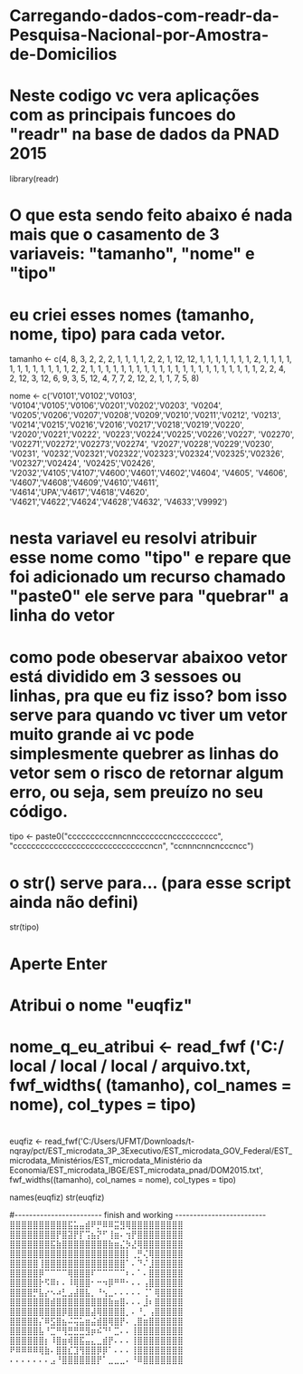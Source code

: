 # Carregando-dados-com-readr-da-Pesquisa-Nacional-por-Amostra-de-Domicilios
# Neste codigo vc vera aplicações com as principais funcoes do "readr" na base de dados da PNAD 2015


library(readr)


# O que esta sendo feito abaixo é nada mais que o casamento de  3 variaveis: "tamanho", "nome" e "tipo"
# eu criei esses nomes (tamanho, nome, tipo) para cada vetor.

tamanho <- c(4, 8, 3, 2, 2, 2, 1, 1, 1, 1, 2, 2, 1, 12, 12, 1, 1, 1, 1,
             1, 1, 1, 2, 1, 1, 1, 1, 1, 1, 1, 1, 1, 1, 1, 1, 2, 2, 1, 1,
             1, 1, 1, 1, 1, 1, 1, 1, 1, 1, 1, 1, 1, 1, 1, 1, 1, 1, 1, 1, 
             2, 2, 4, 2, 12, 3, 12, 6, 9, 3, 5, 12, 4, 7, 7, 2, 12, 2, 1, 1, 7, 5, 8)

nome <- c('V0101','V0102','V0103', 'V0104','V0105','V0106','V0201','V0202','V0203',
          'V0204', 'V0205','V0206','V0207','V0208','V0209','V0210','V0211','V0212',
          'V0213', 'V0214','V0215','V0216','V2016','V0217','V0218','V0219','V0220',
          'V2020','V0221','V0222', 'V0223','V0224','V0225','V0226','V0227', 'V02270',
          'V02271','V02272','V02273','V02274', 'V2027','V0228','V0229','V0230', 'V0231',
          'V0232','V02321','V02322','V02323','V02324','V02325','V02326', 'V02327','V02424',
          'V02425','V02426', 'V2032','V4105','V4107','V4600','V4601','V4602','V4604', 'V4605',
          'V4606', 'V4607','V4608','V4609','V4610','V4611', 'V4614','UPA','V4617','V4618','V4620', 
          'V4621','V4622','V4624','V4628','V4632', 'V4633','V9992')

# nesta variavel eu resolvi atribuir esse nome como "tipo" e repare que foi adicionado um recurso chamado "paste0" ele serve para "quebrar" a linha do vetor
# como pode obeservar abaixoo vetor está dividido em 3 sessoes ou linhas, pra que eu fiz isso? bom isso serve para quando vc tiver um vetor muito grande ai vc pode simplesmente quebrer as linhas do vetor sem o risco de retornar algum erro, ou seja, sem preuízo no seu código.
tipo <- paste0("ccccccccccnncnncccccccncccccccccc", 
               "ccccccccccccccccccccccccccccccncn", 
               "ccnnncnncncccncc")


# o str() serve para... (para esse script ainda não defini)            

str(tipo)

# Aperte Enter 
# Atribui o nome "euqfiz"

# nome_q_eu_atribui   <- read_fwf   ('C:/ local / local / local / arquivo.txt,   fwf_widths(  (tamanho), col_names = nome), col_types = tipo)
#
euqfiz <- read_fwf('C:/Users/UFMT/Downloads/t-nqray/pct/EST_microdata_3P_3Executivo/EST_microdata_GOV_Federal/EST_microdata_Ministérios/EST_microdata_Ministério da Economia/EST_microdata_IBGE/EST_microdata_pnad/DOM2015.txt', fwf_widths((tamanho), col_names = nome), col_types = tipo)


names(euqfiz)
str(euqfiz)

#------------------------ finish and working -------------------------
⣿⣿⣿⣿⣿⣿⣿⣿⣿⣿⣯⣥⣤⣾⠟⡛⠿⠿⣭⣻⢿⣿⣿⣿⣿⣿⣿⣿⣿⣿
⣿⣿⣿⣿⣿⣿⣿⣿⡟⣿⣽⡟⡏⢩⣦⡝⠋⢸⣶⠄⢲⡟⣿⣿⣿⣿⣿⣿⣿⣿
⣿⣿⣿⣿⣿⣿⣿⣯⣷⣿⣿⣿⣿⣿⣿⣿⣿⣷⣶⣌⡳⣜⢿⣿⣿⣿⣿⣿⣿⣿
⣿⣿⣿⣿⣿⣿⣿⣿⣿⣿⣿⣿⣿⣿⣿⣿⣿⣿⣿⣿⡇⢀⡛⢌⢿⣿⣿⣿⣿⣿
⣿⣿⣿⣿⣿⢸⣿⣿⣿⣿⣿⣿⣿⣿⣿⣿⣿⣿⣿⣿⠁⠄⠙⠌⣸⣿⣿⣿⣿⣿
⣿⣿⣿⣿⣿⡿⠉⠉⠉⠉⢿⣿⣿⣿⠏⠉⠉⠉⠉⠉⠆⠄⠁⠄⣿⣿⣿⣿⣿⣿
⣿⣿⣿⣿⣿⡗⠫⠿⠆⠄⠸⢿⣿⣿⠂⠒⠲⡿⠛⠛⠂⠄⠄⢠⣿⣿⣿⣿⣿⣿
⣿⣿⣿⣿⡛⣧⡔⠢⠴⣃⣠⣼⣿⣧⡀⠘⢢⣀⠄⠄⠄⠄⠄⢈⠁⢿⣿⣿⣿⣿
⣿⣿⣿⣿⣿⣿⣿⣾⣿⣿⣿⣿⣿⣿⣿⣿⣿⣷⣶⣿⠄⠄⠄⣸⠆⣿⣿⣿⣿⣿
⣿⣿⣿⣿⣿⣿⣿⣿⣿⡿⣿⣿⣿⣿⣼⢿⣿⣿⣿⣿⡀⠄⠘⡀⢠⣿⣿⣿⣿⣿
⣿⣿⣿⣿⣿⡌⠿⣫⣿⣦⠬⢭⣥⣶⣬⣾⣿⢿⣿⡟⠄⢀⣿⣶⣿⣿⣿⣿⣿⣿
⣿⣿⣿⣿⣿⣧⠘⣉⠛⢻⣛⣛⣛⣻⡶⠮⠙⠃⣉⠄⠄⢸⣿⣿⣿⣿⣿⣿⣿⣿
⣿⣿⣿⣿⣿⣿⡆⠸⣿⣶⢾⣿⣯⣤⣄⣀⣾⡟⠄⠄⠄⢸⣿⣿⣿⣿⣿⣿⣿⣿
⠟⠿⠿⠿⠿⢿⣷⠄⣿⣿⣎⣹⢻⣿⣿⡿⡿⠁⠄⠄⠄⢸⣿⣿⣿⣿⣿⣿⣿⣿
⠄⠄⠄⠄⠄⠄⠄⣠⠘⣿⣿⣿⣿⣿⣿⡟⠁⣀⣀⣀⠄⠘⠿⣿⣿⣿⣿⣿⣿⣿
